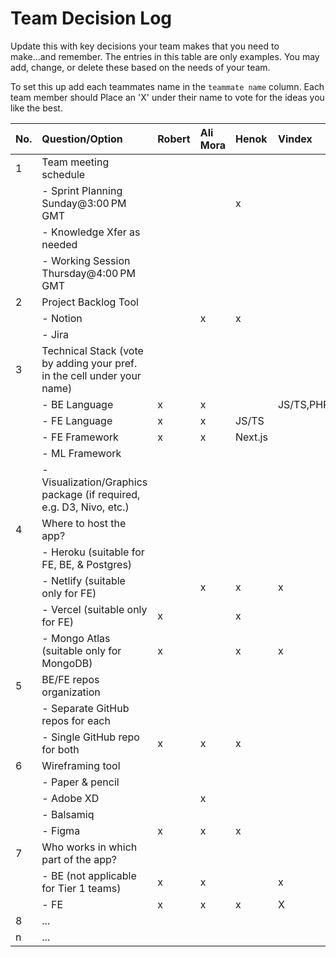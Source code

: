 # Team Decision Log

Update this with key decisions your team makes that you need to make...and 
remember. The entries in this table are only examples. You may add, change, or
delete these based on the needs of your team.

To set this up add each teammates name in the `teammate name` column. Each 
team member should Place an 'X' under their name to vote for the ideas 
you like the best.

| No. | Question/Option | Robert | Ali Mora | Henok | Vindex | Edris |
| :--- | :--- | :--- | :--- |  :--- |  :--- |  :--- | 
| 1 | Team meeting schedule | | | | | |
|   |	- Sprint Planning Sunday@3:00 PM GMT | | |x| |✅|
|   |	- Knowledge Xfer as needed | | | | | |
|   |	- Working Session Thursday@4:00 PM GMT | | |  | |✅|
| 2	| Project Backlog Tool | | | | | |
|   |	- Notion | |x|x| |✅|
|   |	- Jira | | | | | |
| 3	| Technical Stack (vote by adding your pref. in the cell under your name) | | | | | |
|   |	- BE Language |x |x| | JS/TS,PHP|JS/TS|
|   |	- FE Language | x|x|JS/TS| |JS/TS|
|   |	- FE Framework |x |x|Next.js | |React|
|   |	- ML Framework | | | | | |
|   |	- Visualization/Graphics package (if required, e.g. D3, Nivo, etc.) | | | | | |
| 4	| Where to host the app? | | | | | |
|   |	- Heroku (suitable for FE, BE, & Postgres) | | | | | |
|   |	- Netlify (suitable only for FE) | |x|x|x |x|
|   |	- Vercel (suitable only for FE) | x| |x| |x|
|   |	- Mongo Atlas (suitable only for MongoDB) |x | |x|x |x|
| 5	| BE/FE repos organization | | | | | |
|   |	- Separate GitHub repos for each | | | | | |
|   |	- Single GitHub repo for both | x|x|x| |x|
| 6	| Wireframing tool | | | | | |
|   |	- Paper & pencil | | | | |x|
|   |	- Adobe XD | |x| | | |
|   |	- Balsamiq | | | | | |
|   |	- Figma | x|x|x| | |
| 7	| Who works in which part of the app? | | | | | |
|   | - BE (not applicable for Tier 1 teams) |x |x| |x |x|
|   |	- FE |x |x|x|X | |
| 8	| ... | | | | | |
| n | ... | | | | | |
